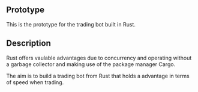 ## Prototype

This is the prototype for the trading bot built in Rust.

## Description

Rust offers vaulable advantages due to concurrency and
operating without a garbage collector and making
use of the package manager Cargo.

The aim is to build a trading bot from Rust that holds
a advantage in terms of speed when trading.